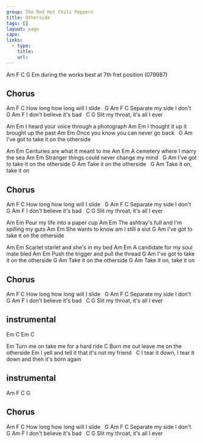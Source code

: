 ```yaml
---
group: The Red Hot Chili Peppers
title: Otherside
tags: []
layout: page
capo: 
links: 
  - type: 
    title: 
    url: 
---
```



Am F C G
Em during the works best at 7th fret position (079987)

## Chorus
Am                  F           C
How long how long will I slide
&nbsp;  G          Am F    C
Separate my side I don't
&nbsp;    G                 Am   F
I don't believe it's bad
&nbsp;  C                    G
Slit my throat, it's all I ever

Am                                  Em
I heard your voice through a photograph
Am                        Em
I thought it up it brought up the past
Am                           Em
Once you know you can never go back
&nbsp;              G             Am
I've got to take it on the otherside

Am                                  Em
Centuries are what it meant to me
Am                                  Em
A cemetery where I marry the sea
Am                                  Em
Stranger things could never change my mind
&nbsp;              G             Am
I've got to take it on the otherside
G                     Am
Take it on the otherside
&nbsp;  G           Am
Take it on, take it on

## Chorus
Am                  F           C
How long how long will I slide
&nbsp;  G          Am F    C
Separate my side I don't
&nbsp;    G                 Am   F
I don't believe it's bad
&nbsp;  C                    G
Slit my throat, it's all I ever

Am                                  Em
Pour my life into a paper cup
Am                                  Em
The ashtray's full and I'm spilling my guts
Am                                  Em
She wants to know am I still a slut
G                     Am
I've got to take it on the otherside

Am                                  Em
Scarlet starlet and she's in my bed
Am                                  Em
A candidate for my soul mate bled
Am                                  Em
Push the trigger and pull the thread
G                     Am
I've got to take it on the otherside
G                     Am
Take it on the otherside
G                     Am
Take it on, take it on

## Chorus
Am                  F           C
How long how long will I slide
&nbsp;  G          Am F    C
Separate my side I don't
&nbsp;    G                 Am   F
I don't believe it's bad
&nbsp;  C                    G
Slit my throat, it's all I ever

## instrumental
Em C Em C

Em
Turn me on take me for a hard ride
C
Burn me out leave me on the otherside
Em
I yell and tell it that it's not my friend
&nbsp;            C
I tear it down, I tear it down and then it's born again

## instrumental
Am F C G

## Chorus
Am                  F           C
How long how long will I slide
&nbsp;  G          Am F    C
Separate my side I don't
&nbsp;    G                 Am   F
I don't believe it's bad
&nbsp;  C                    G
Slit my throat, it's all I ever


